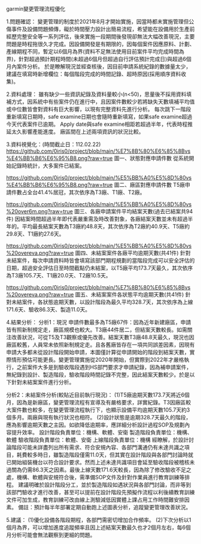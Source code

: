 garmin變更管理流程優化

1.問題確認：
變更管理的制度於2021年8月才開始實施，因當時都未實施管理但公傷事件及設備問題頻傳，礙於時間壓力設計出簡易流程，希望能在設備用於生產前經歷完整安全等一系列評估，後來實施一段期間後發現卻無法大幅改善現況，主要問題是時程拖很久才完成。因設備開發是有期限的，因每個案件因應原料、計劃、產線期程不同，暫定以6個月為界(資料不足無法使用目前案件平均完成時間為界)，針對超過預計期程時間(未超過6個月但超過自行評估預計完成日)與超過6個月內案件分析。
於是瞭解現況並經查核後，因目前申請系統紀錄的數據量太少，建議在填寫時新增欄位：每個階段完成的時間記錄、超時原因(採用順序資料收集)。

2.資料處理：
雖有缺少一些資訊紀錄及資料量較小(n<50)，思量後不採用資料填補方式，因系統中有些案件仍在進行中，且因案件數較少若將缺失天數填補平均值或中位數皆會對資料有巨大影響，以現有完整資料先進行分析。
每次跳下一階段重新填寫日期時，safe examine日期也會隨時重新填寫，如果safe examine超過今天代表案件已逾期。
Apply date與safe examine相距若超過半年，代表時程推延太久影響產能進度。
廠區間在上述兩項資訊的狀況比較。

3.資料視覺化：(時間截止日：112.02.22)
https://github.com/0iris0/project/blob/main/%E7%8B%80%E6%85%8Bvs%E4%BB%B6%E6%95%B8.png?raw=true
圖一、狀態對應申請件數
從系統開始記錄時統計，大多案件已結案。

https://github.com/0iris0/project/blob/main/%E5%BB%A0%E5%8D%80vs%E4%BB%B6%E6%95%B8.png?raw=true
圖二、廠區對應申請件數
T5廠申請件數占全台41.4%居冠，其次依序為T3廠、T1廠、T2廠。

https://github.com/0iris0/project/blob/main/%E5%BB%A0%E5%8D%80vs%20over6m.png?raw=true
圖三、各廠申請案件平均結案天數(過去已結案共94件)
因結案時間超過半年即代表嚴重需及時改善對象，各廠結案天數並未有超過半年的。平均最長結案天數為T3廠約48.8天，其次依序為T2廠約40.9天、T5廠約29.8天、T1廠約27.6天。

https://github.com/0iris0/project/blob/main/%E5%BB%A0%E5%8D%80vs%20overeva.png?raw=true
圖四、未結案案件各廠平均逾期天數(共41件)
針對未結案件，每次申請資料時皆會填寫該部門期程規劃的當階段完成可以安全評估的日期，超過安全評估日至時間截點仍未結案，以T5廠平均173.7天最久，其次依序為T3廠105.7天、T1廠20.0天、T2廠10.5天。

https://github.com/0iris0/project/blob/main/%E7%8B%80%E6%85%8Bvs%20overeva.png?raw=true
圖五、未結案案件各狀態平均逾期天數(共41件)
針對未結案件，各狀態逾期天數，以設計階段為最久平均328.7天，其次依序為上線171.6天、驗收86.3天、製造11.0天。

4.結果分析：
分析1：現況
申請件數最多為T5廠67件：因為近年新建廠區，申請皆有照新制規定走，廠區規模也較大。T3廠44件居二，但結案天數較長。如需關注改善狀況，可從T5及T3觀察或優先改善。結案天數T3廠48.8天最久，現況也因廠區較舊，人員常未依照新制規定走。且各舊廠皆存在一項共同誤差因素，因現有申請大多都未從設計階段開始申請，本圖僅計算從申請開始的階段到結案天數，實際情形預估可能更長。變更管理實施從2020年開始，但實際到2022年才嚴格執行，之前案件大多是到驗收階段遇到HS部門要求才申請紀錄，因為補申請案件，無紀錄到設計、製造階段，驗收階段時間記錄不完整，因此結案天數較少。於是以下針對未結案案件進行分析。

分析2：未結案件分析(較貼近目前執行現況)：
(1)T5廠逾期天數173.7天將近6個月，因為是新廠區，變更管理流程有宣導及有嚴格要求，詳實紀錄。T3因廠區較大案件數也較多，在變更管理流程執行下，也顯示設備平均逾期天數105.7天約3個多月。兩廠與現有執行狀況也相符。
(2)設計狀態是逾期328.7天最久的階段，應為影響逾期天數之主因。如欲降低逾期率，應詳細分析設計過程SOP及規劃內容提升效率。
設計階段負責單位：機構、軟體、安衛
製造階段負責單位：機構、軟體
驗收階段負責單位：軟體、安衛
上線階段負責單位：機構
經瞭解，於設計討論階段可能未詳盡列出所有需求、符合安規內容、各部門溝通仍有未達共識之項目，耗費較多時日，雖製造階段僅需11.0天，但其實在設計階段與各部門討論時就已開始組裝機台以符合設計要求。然而上述未達共識項目會延至驗收階段被稽核未過關為仍需86.3天之因素。最後上線天數171.6天較長，因為除了修改驗收不足之處，機構、軟體與安規符合後，需準備SOP文件及針對作業員進行教育訓練等排程。
建議明確於設計階段分工，並於製造階段如遇狀況與各部門討論，而非等到該部門驗收才進行改善，甚至可以提前在設計階段先預擬作流程以利後續教育訓練文件可加生成，教育訓練可改由線上測驗減低因實體上課占用工作時間難安排因素。
備註：預計每半年部署定期自動跑上述圖表分析，追蹤變更管理改善狀況。

5.建議：
(1)優化設備各階段期程，各部門需密切增加合作頻率。
(2)下次分析以1個月為界，可以增加進度追蹤頻率且因上述結案天數最久也才2個月左右，每6個月分析可能會無法觀察到更細的問題。
